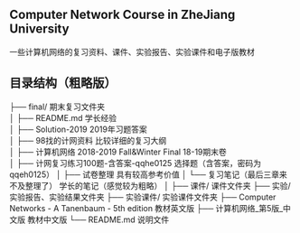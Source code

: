 ## Computer Network Course in ZheJiang University  

一些计算机网络的复习资料、课件、实验报告、实验课件和电子版教材  

## 目录结构（粗略版）  

├── final/                                          						   期末复习文件夹  
│     ├── README.md                                   			学长经验    
│     ├── Solution-2019                               				 2019年习题答案  
│     ├── 98找的计网资料                               		    比较详细的复习大纲  
│     ├── 计算机网络 2018-2019 Fall&Winter Final  18-19期末卷  
│     ├── 计网复习练习100题-含答案-qqhe0125       选择题（含答案，密码为qqeh0125）
│     ├── 试卷整理                                     				   具有较高参考价值
│     └── 复习笔记（最后三章来不及整理了）        学长的笔记（感觉较为粗略）
│
├── 课件/                                           							课件文件夹
├── 实验/                                           							 实验报告、实验结果文件夹
├── 实验课件/                                       						 实验课件文件夹
├── Computer Networks - A Tanenbaum - 5th edition  教材英文版
├── 计算机网络_第5版_中文版                          			 教材中文版
└── README.md                                      					说明文件
